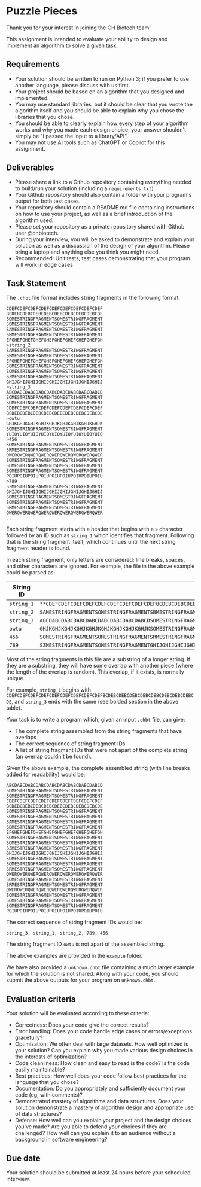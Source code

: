 # Puzzle Pieces
Thank you for your interest in joining the CH Biotech team!

This assignment is intended to evaluate your ability to design and implement an algorithm to solve a given task.

## Requirements
- Your solution should be written to run on Python 3; if you prefer to use another language, please discuss with us first.
- Your project should be based on an algorithm that you designed and implemented. 
- You may use standard libraries, but it should be clear that you wrote the algorithm itself and you should be able to explain why you chose the libraries that you chose.
- You should be able to clearly explain how every step of your algorithm works and why you made each design choice; your answer shouldn't simply be "I passed the input to a library/API".
- You may not use AI tools such as ChatGPT or Copilot for this assignment.

## Deliverables
- Please share a link to a Github repository containing everything needed to build/run your solution (including a `requirements.txt`)
- Your Github repository should also contain a folder with your program's output for both test cases.
- Your repository should contain a README.md file containing instructions on how to use your project, as well as a brief introduction of the algorithm used.
- Please set your repository as a private repository shared with Github user @chbiotech.
- During your interview, you will be asked to demonstrate and explain your solution as well as a discussion of the design of your algorithm. Please bring a laptop and anything else you think you might need.
- Recommended: Unit tests; test cases demonstrating that your program will work in edge cases

## Task Statement
The `.chbt` file format includes string fragments in the following format:
```>string_1
CDEFCDEFCDEFCDEFCDEFCDEFCDEFCDEFCDEF
BCDEBCDEBCDEBCDEBCDEBCDEBCDEBCDEBCDE
SOMESTRINGFRAGMENTSOMESTRINGFRAGMENT
SOMESTRINGFRAGMENTSOMESTRINGFRAGMENT
SAMESTRINGFRAGMENTSOMESTRINGFRAGMENT
SBMESTRINGFRAGMENTSOMESTRINGFRAGMENT
EFGHEFGHEFGHEFGHEFGHEFGHEFGHEFGHEFGH
>string_2
SAMESTRINGFRAGMENTSOMESTRINGFRAGMENT
SBMESTRINGFRAGMENTSOMESTRINGFRAGMENT
EFGHEFGHEFGHEFGHEFGHEFGHEFGHEFGHEFGH
SOMESTRINGFRAGMENTSOMESTRINGFRAGMENT
SOMESTRINGFRAGMENTSOMESTRINGFRAGMENT
SZMESTRINGFRAGMENTSOMESTRINGFRAGMENT
GHIJGHIJGHIJGHIJGHIJGHIJGHIJGHIJGHIJ
>string_3
ABCDABCDABCDABCDABCDABCDABCDABCDABCD
SOMESTRINGFRAGMENTSOMESTRINGFRAGMENT
SOMESTRINGFRAGMENTSOMESTRINGFRAGMENT
CDEFCDEFCDEFCDEFCDEFCDEFCDEFCDEFCDEF
BCDEBCDEBCDEBCDEBCDEBCDEBCDEBCDEBCDE
>owtu
GHJKGHJKGHJKGHJKGHJKGHJKGHJKGHJKGHJK
SOMESTRINGFRAGMENTSOMESTRINGFRAGMENT
YUIOYUIOYUIOYUIOYUIOYUIOYUIOYUIOYUIO
>456
SOMESTRINGFRAGMENTSOMESTRINGFRAGMENT
SRMESTRINGFRAGMENTSOMESTRINGFRAGMENT
QWERQWERQWERQWERQWERQWERQWERQWERQWER
SOMESTRINGFRAGMENTSOMESTRINGFRAGMENT
SOMESTRINGFRAGMENTSOMESTRINGFRAGMENT
SOMESTRINGFRAGMENTSOMESTRINGFRAGMENT
POIUPOIUPOIUPOIUPOIUPOIUPOIUPOIUPOIU
>789
SZMESTRINGFRAGMENTSOMESTRINGFRAGMENT
GHIJGHIJGHIJGHIJGHIJGHIJGHIJGHIJGHIJ
SOMESTRINGFRAGMENTSOMESTRINGFRAGMENT
SOMESTRINGFRAGMENTSOMESTRINGFRAGMENT
SRMESTRINGFRAGMENTSOMESTRINGFRAGMENT
QWERQWERQWERQWERQWERQWERQWERQWERQWER
...
```

Each string fragment starts with a header that begins with a `>` character followed by an ID such as `string_1` which identifies that fragment. Following that is the string fragment itself, which continues until the next string fragment header is found.

In each string fragment, only letters are considered; line breaks, spaces, and other characters are ignored. For example, the file in the above example could be parsed as:

| String ID | String fragment |
| --------- | --------------- |
| `string_1` | `**CDEFCDEFCDEFCDEFCDEFCDEFCDEFCDEFCDEFBCDEBCDEBCDEBCDEBCDEBCDEBCDEBCDEBCDE**SOMESTRINGFRAGMENTSOMESTRINGFRAGMENTSOMESTRINGFRAGMENTSOMESTRINGFRAGMENTSAMESTRINGFRAGMENTSOMESTRINGFRAGMENTSBMESTRINGFRAGMENTSOMESTRINGFRAGMENTEFGHEFGHEFGHEFGHEFGHEFGHEFGHEFGHEFGH` |
| `string_2` | `SAMESTRINGFRAGMENTSOMESTRINGFRAGMENTSBMESTRINGFRAGMENTSOMESTRINGFRAGMENTEFGHEFGHEFGHEFGHEFGHEFGHEFGHEFGHEFGHSOMESTRINGFRAGMENTSOMESTRINGFRAGMENTSOMESTRINGFRAGMENTSOMESTRINGFRAGMENTSZMESTRINGFRAGMENTSOMESTRINGFRAGMENTGHIJGHIJGHIJGHIJGHIJGHIJGHIJGHIJGHIJ` |
| `string_3` | `ABCDABCDABCDABCDABCDABCDABCDABCDABCDSOMESTRINGFRAGMENTSOMESTRINGFRAGMENTSOMESTRINGFRAGMENTSOMESTRINGFRAGMENT**CDEFCDEFCDEFCDEFCDEFCDEFCDEFCDEFCDEFBCDEBCDEBCDEBCDEBCDEBCDEBCDEBCDEBCDE**` |
| `owtu` | `GHJKGHJKGHJKGHJKGHJKGHJKGHJKGHJKGHJKSOMESTRINGFRAGMENTSOMESTRINGFRAGMENTYUIOYUIOYUIOYUIOYUIOYUIOYUIOYUIOYUIO` |
| `456` | `SOMESTRINGFRAGMENTSOMESTRINGFRAGMENTSRMESTRINGFRAGMENTSOMESTRINGFRAGMENTQWERQWERQWERQWERQWERQWERQWERQWERQWERSOMESTRINGFRAGMENTSOMESTRINGFRAGMENTSOMESTRINGFRAGMENTSOMESTRINGFRAGMENTSOMESTRINGFRAGMENTSOMESTRINGFRAGMENTPOIUPOIUPOIUPOIUPOIUPOIUPOIUPOIUPOIU` |
| `789` | `SZMESTRINGFRAGMENTSOMESTRINGFRAGMENTGHIJGHIJGHIJGHIJGHIJGHIJGHIJGHIJGHIJSOMESTRINGFRAGMENTSOMESTRINGFRAGMENTSOMESTRINGFRAGMENTSOMESTRINGFRAGMENTSRMESTRINGFRAGMENTSOMESTRINGFRAGMENTQWERQWERQWERQWERQWERQWERQWERQWERQWER` |

Most of the string fragments in this file are a substring of a longer string. If they are a substring, they will have some overlap with another piece (where the length of the overlap is random). This overlap, if it exists, is normally unique.

For example, `string_1` begins with `CDEFCDEFCDEFCDEFCDEFCDEFCDEFCDEFCDEFBCDEBCDEBCDEBCDEBCDEBCDEBCDEBCDEBCDE`, and `string_3` ends with the same (see bolded section in the above table).

Your task is to write a program which, given an input `.chbt` file, can give:
- The complete string assembled from the string fragments that have overlaps
- The correct sequence of string fragment IDs
- A list of string fragment IDs that were not apart of the complete string (an overlap couldn't be found).

Given the above example, the complete assembled string (with line breaks added for readability) would be:
```
ABCDABCDABCDABCDABCDABCDABCDABCDABCD
SOMESTRINGFRAGMENTSOMESTRINGFRAGMENT
SOMESTRINGFRAGMENTSOMESTRINGFRAGMENT
CDEFCDEFCDEFCDEFCDEFCDEFCDEFCDEFCDEF
BCDEBCDEBCDEBCDEBCDEBCDEBCDEBCDEBCDE
SOMESTRINGFRAGMENTSOMESTRINGFRAGMENT
SOMESTRINGFRAGMENTSOMESTRINGFRAGMENT
SAMESTRINGFRAGMENTSOMESTRINGFRAGMENT
SBMESTRINGFRAGMENTSOMESTRINGFRAGMENT
EFGHEFGHEFGHEFGHEFGHEFGHEFGHEFGHEFGH
SOMESTRINGFRAGMENTSOMESTRINGFRAGMENT
SOMESTRINGFRAGMENTSOMESTRINGFRAGMENT
SZMESTRINGFRAGMENTSOMESTRINGFRAGMENT
GHIJGHIJGHIJGHIJGHIJGHIJGHIJGHIJGHIJ
SOMESTRINGFRAGMENTSOMESTRINGFRAGMENT
SOMESTRINGFRAGMENTSOMESTRINGFRAGMENT
SRMESTRINGFRAGMENTSOMESTRINGFRAGMENT
QWERQWERQWERQWERQWERQWERQWERQWERQWER
SOMESTRINGFRAGMENTSOMESTRINGFRAGMENT
SRMESTRINGFRAGMENTSOMESTRINGFRAGMENT
QWERQWERQWERQWERQWERQWERQWERQWERQWER
SOMESTRINGFRAGMENTSOMESTRINGFRAGMENT
SOMESTRINGFRAGMENTSOMESTRINGFRAGMENT
SOMESTRINGFRAGMENTSOMESTRINGFRAGMENT
POIUPOIUPOIUPOIUPOIUPOIUPOIUPOIUPOIU
```

The correct sequence of string fragment IDs would be:
```
string_3, string_1, string_2, 789, 456
```

The string fragment ID `owtu` is not apart of the assembled string.

The above examples are provided in the `example` folder.

We have also provided a `unknown.chbt` file containing a much larger example for which the solution is not shared. Along with your code, you should submit the above outputs for your program on `unknown.chbt`.

## Evaluation criteria
Your solution will be evaluated according to these criteria:
- Correctness: Does your code give the correct results?
- Error handling: Does your code handle edge cases or errors/exceptions gracefully?
- Optimization: We often deal with large datasets. How well optimized is your solution? Can you explain why you made various design choices in the interests of optimization?
- Code cleanliness: How clean and easy to read is the code? Is the code easily maintainable? 
- Best practices: How well does your code follow best practices for the language that you chose? 
- Documentation: Do you appropriately and sufficiently document your code (eg, with comments)?
- Demonstrated mastery of algorithms and data structures: Does your solution demonstrate a mastery of algorithm design and appropriate use of data structures?
- Defense: How well can you explain your project and the design choices you've made? Are you able to defend your choices if they are challenged? How well can you explain it to an audience without a background in software engineering?

## Due date
Your solution should be submitted at least 24 hours before your scheduled interview.
